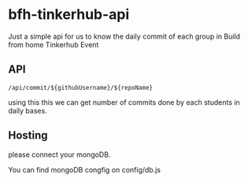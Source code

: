 # bfh-tinkerhub-api
Just a simple api for us to know the daily commit of each group in Build from home Tinkerhub Event

## API
``` 
/api/commit/${githubUsername}/${repoName}
```

using this this we can get number of commits done by each students in daily bases.

## Hosting

please connect your mongoDB.

You can find mongoDB congfig on config/db.js

